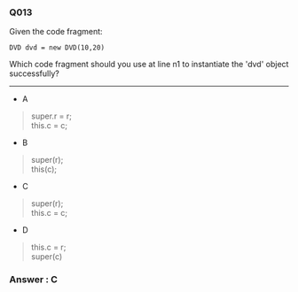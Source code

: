 ### Q013

Given the code fragment:  
<pre><code>DVD dvd = new DVD(10,20)</code></pre>  
Which code fragment should you use at line n1 to instantiate the 'dvd' object successfully?

---

* A  
> super.r = r;  
> this.c = c;  

* B  
> super(r);  
> this(c);  

* C  
> super(r);  
> this.c = c;  

* D  
> this.c = r;  
> super(c)  


### Answer : C